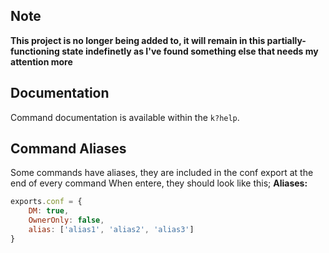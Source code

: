  ## Note
**This project is no longer being added to, it will remain in this partially-functioning state indefinetly as I've found something else that needs my attention more**
 
## Documentation
Command documentation is available within the `k?help`.

## Command Aliases
Some commands have aliases, they are included in the conf export at the end of every command
When entere, they should look like this;
**Aliases:**

```js
exports.conf = {
    DM: true,
    OwnerOnly: false,
    alias: ['alias1', 'alias2', 'alias3']
}
```

